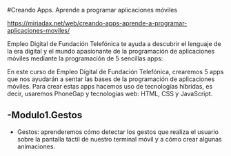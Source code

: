 #Creando Apps. Aprende a programar aplicaciones móviles

https://miriadax.net/web/creando-apps-aprende-a-programar-aplicaciones-moviles/

Empleo Digital de Fundación Telefónica te ayuda a descubrir el lenguaje de la era digital y el mundo apasionante de la programación de aplicaciones móviles mediante la programación de 5 sencillas apps:

En este curso de Empleo Digital de Fundación Telefónica, crearemos 5 apps que nos ayudarán a sentar las bases de la programación de aplicaciones móviles. Para crear estas apps hacemos uso de tecnologías híbridas, es decir, usaremos PhoneGap y tecnologías web: HTML, CSS y JavaScript.

## -Modulo1.Gestos
- Gestos: aprenderemos cómo detectar los gestos que realiza el usuario sobre la pantalla táctil de nuestro terminal móvil y a cómo crear algunas animaciones.

